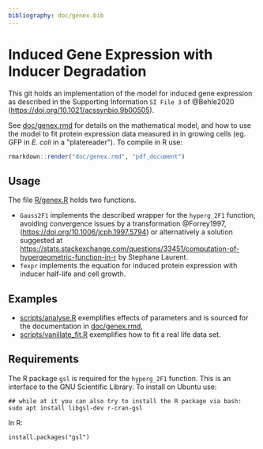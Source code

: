 ```yaml
---
bibliography: doc/genex.bib
---
```


<!-- pandoc README.md --filter pandoc-citeproc -o README.pdf -->

# Induced Gene Expression with Inducer Degradation

This git holds an implementation of the model for induced gene
expression as described in the Supporting Information `SI File 3` of
@Behle2020 (https://doi.org/10.1021/acssynbio.9b00505).

See [doc/genex.rmd](doc/genex.rmd) for details on the mathematical
model, and how to use the model to fit protein expression data
measured in in growing cells (eg. GFP in *E. coli* in a
"platereader").  To compile in R use:

``` R
rmarkdown::render("doc/genex.rmd", "pdf_document")
```

## Usage

The file [R/genex.R](R/genex.R) holds two functions.

* `Gauss2F1` implements the described wrapper for the `hyperg_2F1`
function, avoiding convergence issues by a transformation @Forrey1997,
(https://doi.org/10.1006/jcph.1997.5794) or alternatively a solution
suggested at
https://stats.stackexchange.com/questions/33451/computation-of-hypergeometric-function-in-r
by Stephane Laurent.
* `fexpr` implements the equation for induced protein expression with
inducer half-life and cell growth.



## Examples

* [scripts/analyse.R](scripts/analyse.R) exemplifies effects of parameters and is sourced
for the documentation in [doc/genex.rmd](doc/genex.rmd),
* [scripts/vanillate_fit.R](scripts/vanillate_fit.R) exemplifies how to fit a real life
data set.


## Requirements

The R package `gsl` is required for the `hyperg_2F1` function.
This is an interface to the GNU Scientific Library. To install
on Ubuntu use:

```{bash}
## while at it you can also try to install the R package via bash:
sudo apt install libgsl-dev r-cran-gsl
```

In R:

```{R}
install.packages("gsl")
```
## 
